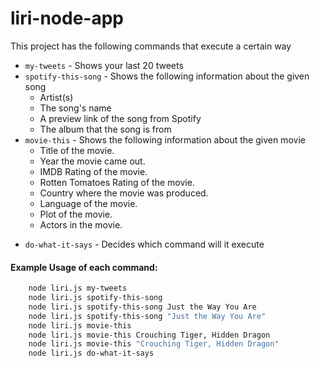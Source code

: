 # liri-node-app
This project has the following commands that execute a certain way

- `my-tweets` - Shows your last 20 tweets
- `spotify-this-song` - Shows the following information about the given song 
    - Artist(s)     
    - The song's name
    - A preview link of the song from Spotify
    - The album that the song is from
- `movie-this` - Shows the following information about the given movie 
    * Title of the movie.
    * Year the movie came out.
    * IMDB Rating of the movie.
    * Rotten Tomatoes Rating of the movie.
    * Country where the movie was produced.
    * Language of the movie.
    * Plot of the movie.
    * Actors in the movie.
* `do-what-it-says` - Decides which command will it execute

#### Example Usage of each command:
```sh
    node liri.js my-tweets
    node liri.js spotify-this-song
    node liri.js spotify-this-song Just the Way You Are
    node liri.js spotify-this-song "Just the Way You Are"
    node liri.js movie-this
    node liri.js movie-this Crouching Tiger, Hidden Dragon
    node liri.js movie-this "Crouching Tiger, Hidden Dragon"
    node liri.js do-what-it-says
